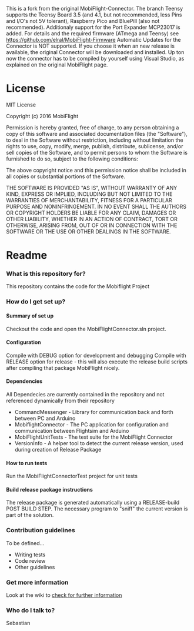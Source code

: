 This is a fork from the original MobiFlight-Connector.
The branch Teensy supports the Teensy Board 3.5 (and 4.1, but not recommended, less Pins and I/O's not 5V tolerant), Raspberry Pico and BluePill (also not recommended).
Additionaly support for the Port Expander MCP23017 is added. For details and the required firmware (ATmega and Teensy) see https://github.com/elral/MobiFlight-Firmware
Automatic Updates for the Connector is NOT supported. If you choose it when an new release is available, the original Connector will be downloaded and installed.
Up ton now the connector has to be compiled by yourself using Visual Studio, as explained on the original MobiFlight page.

# License #
MIT License

Copyright (c) 2016 MobiFlight

Permission is hereby granted, free of charge, to any person obtaining a copy
of this software and associated documentation files (the "Software"), to deal
in the Software without restriction, including without limitation the rights
to use, copy, modify, merge, publish, distribute, sublicense, and/or sell
copies of the Software, and to permit persons to whom the Software is
furnished to do so, subject to the following conditions:

The above copyright notice and this permission notice shall be included in all
copies or substantial portions of the Software.

THE SOFTWARE IS PROVIDED "AS IS", WITHOUT WARRANTY OF ANY KIND, EXPRESS OR
IMPLIED, INCLUDING BUT NOT LIMITED TO THE WARRANTIES OF MERCHANTABILITY,
FITNESS FOR A PARTICULAR PURPOSE AND NONINFRINGEMENT. IN NO EVENT SHALL THE
AUTHORS OR COPYRIGHT HOLDERS BE LIABLE FOR ANY CLAIM, DAMAGES OR OTHER
LIABILITY, WHETHER IN AN ACTION OF CONTRACT, TORT OR OTHERWISE, ARISING FROM,
OUT OF OR IN CONNECTION WITH THE SOFTWARE OR THE USE OR OTHER DEALINGS IN THE
SOFTWARE.

# Readme #

### What is this repository for? ###
This repository contains the code for the Mobiflight Project

### How do I get set up? ###

#### Summary of set up ####
Checkout the code and open the MobiFlightConnector.sln project.

#### Configuration ####
Compile with DEBUG option for development and debugging
Compile with RELEASE option for release - this will also execute the release build scripts after compiling that package MobiFlight nicely.

#### Dependencies ####
All Dependecies are currently contained in the repository and not referenced dynamically from their repository

* CommandMessenger - Library for communication back and forth between PC and Arduino
* MobiflightConnector - The PC application for configuration and communication between Flightsim and Arduino
* MobiFlightUnitTests - The test suite for the MobiFlight Connector
* VersionInfo - A helper tool to detect the current release version, used during creation of Release Package

#### How to run tests ####
Run the MobiFlightConnectorTest project for unit tests
#### Build release package instructions ####
The release package is generated automatically using a RELEASE-build POST BUILD STEP. The necessary program to "sniff" the current version is part of the solution.

### Contribution guidelines ###

To be defined...

* Writing tests
* Code review
* Other guidelines

### Get more information ###
Look at the wiki to [check for further information ](https://github.com/Mobiflight/MobiFlight-Connector/wiki)

### Who do I talk to? ###
Sebastian
